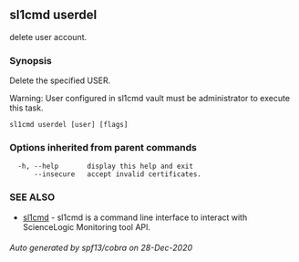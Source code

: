 ## sl1cmd userdel

delete user account.

### Synopsis

Delete the specified USER.

Warning:
  User configured in sl1cmd vault must be administrator to execute this task.

```
sl1cmd userdel [user] [flags]
```

### Options inherited from parent commands

```
  -h, --help       display this help and exit
      --insecure   accept invalid certificates.
```

### SEE ALSO

* [sl1cmd](sl1cmd.md)	 - sl1cmd is a command line interface to interact with ScienceLogic Monitoring tool API.

###### Auto generated by spf13/cobra on 28-Dec-2020
